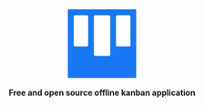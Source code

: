 
<div align="center">
  <img width="120" height="120" src="https://raw.githubusercontent.com/EnockDizraeli/myKanban/master/favicon.png" alt="myKanban icon"/>

  **Free and open source offline kanban application**
</div>
